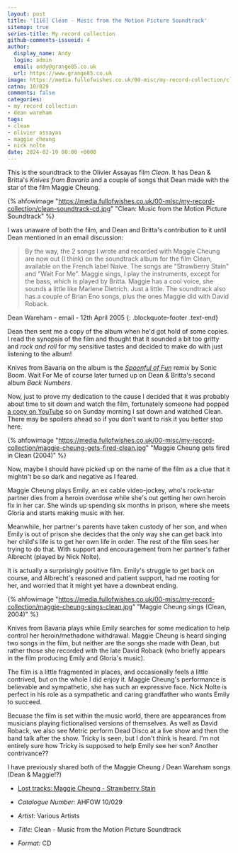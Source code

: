 ```yaml
---
layout: post
title: '[116] Clean - Music from the Motion Picture Soundtrack'
sitemap: true
series-title: My record collection 
github-comments-issueid: 4
author:
  display_name: Andy
  login: admin
  email: andy@grange85.co.uk
  url: https://www.grange85.co.uk
image: https://media.fullofwishes.co.uk/00-misc/my-record-collection/clean-soundtrack-cd.jpg
catno: 10/029
comments: false
categories:
- my record collection
- dean wareham
tags:
- clean
- olivier assayas
- maggie cheung
- nick nolte
date: 2024-02-19 00:00 +0000
---
```

This is the soundtrack to the Olivier Assayas film _Clean_. It has Dean & Britta's _Knives from Bavaria_ and a couple of songs that Dean made with the star of the film Maggie Cheung.

{% ahfowimage "https://media.fullofwishes.co.uk/00-misc/my-record-collection/clean-soundtrack-cd.jpg" "Clean: Music from the Motion Picture Soundtrack" %}

I was unaware of both the film, and Dean and Britta's contribution to it until Dean mentioned in an email discussion:

<!--more-->

> By the way, the 2 songs I wrote and recorded with Maggie Cheung are now
> out (I think) on the soundtrack album for the film Clean, available on
> the French label Naive. The songs are "Strawberry Stain" and "Wait For
> Me". Maggie sings, I play the instruments, except for the bass, which
> is played by Britta. Maggie has a cool voice, she sounds a little like
> Marlene Dietrich. Just a little. The soundtrack also has a couple of
> Brian Eno songs, plus the ones Maggie did with David Roback.

 Dean Wareham - email - 12th April 2005
{: .blockquote-footer .text-end}

Dean then sent me a copy of the album when he'd got hold of some copies. I read the synopsis of the film and thought that it sounded a bit too gritty and _rock and roll_ for my sensitive tastes and decided to make do with just listening to the album!

Knives from Bavaria on the album is the _[Spoonful of Fun](https://brittaphillips.bandcamp.com/track/knives-from-bavaria-spoonful-of-fun-sonic-boom-remix)_ remix by Sonic Boom. Wait For Me of course later turned up on Dean & Britta's second album _Back Numbers_.

Now, just to prove my dedication to the cause I decided that it was probably about time to sit down and watch the film, fortunately someone had popped [a copy on YouTube](https://www.youtube.com/watch?v=0palS9U_5xI) so on Sunday morning I sat down and watched Clean. There may be spoilers ahead so if you don't want to risk it you better stop here.

{% ahfowimage "https://media.fullofwishes.co.uk/00-misc/my-record-collection/maggie-cheung-gets-fired-clean.jpg" "Maggie Cheung gets fired in Clean (2004)" %}

Now, maybe I should have picked up on the name of the film as a clue that it mightn't be so dark and negative as I feared.

Maggie Cheung plays Emily, an ex cable video-jockey, who's rock-star partner dies from a heroin overdose while she's out getting her own heroin fix in her car. She winds up spending six months in prison, where she meets Gloria and starts making music with her.

Meanwhile, her partner's parents have taken custody of her son, and when Emily is out of prison she decides that the only way she can get back into her child's life is to get her own life in order. The rest of the film sees her trying to do that. With support and encouragement from her partner's father Albrecht (played by Nick Nolte).

It is actually a surprisingly positive film. Emily's struggle to get back on course, and Albrecht's reasoned and patient support, had me rooting for her, and worried that it might yet have a downbeat ending.

{% ahfowimage "https://media.fullofwishes.co.uk/00-misc/my-record-collection/maggie-cheung-sings-clean.jpg" "Maggie Cheung sings (Clean, 2004)" %}

Knives from Bavaria plays while Emily searches for some medication to help control her heroin/methadone withdrawal. Maggie Cheung is heard singing two songs in the film, but neither are the songs she made with Dean, but rather those she recorded with the late David Roback (who briefly appears in the film producing Emily and Gloria's music).

The film is a little fragmented in places, and occasionally feels a little contrived, but on the whole I did enjoy it. Maggie Cheung's performance is believable and sympathetic, she has such an expressive face. Nick Nolte is perfect in his role as a sympathetic and caring grandfather who wants Emily to succeed.

Becuase the film is set within the music world, there are appearances from musicians playing fictionalised versions of themselves. As well as David Roback, we also see Metric perform Dead Disco at a live show and then the band talk after the show. Tricky is seen, but I don't think is heard. I'm not entirely sure how Tricky is supposed to help Emily see her son? Another contrivance??

I have previously shared both of the Maggie Cheung / Dean Wareham songs (Dean & Maggie!?)

- [Lost tracks: Maggie Cheung - Strawberry Stain](/2011/07/01/mp3-lost-tracks-9-maggie-cheung-strawberry-stain/) 

 - *Catalogue Number:* AHFOW 10/029
 - *Artist:* Various Artists
 - *Title:* Clean - Music from the Motion Picture Soundtrack
 - *Format:* CD
